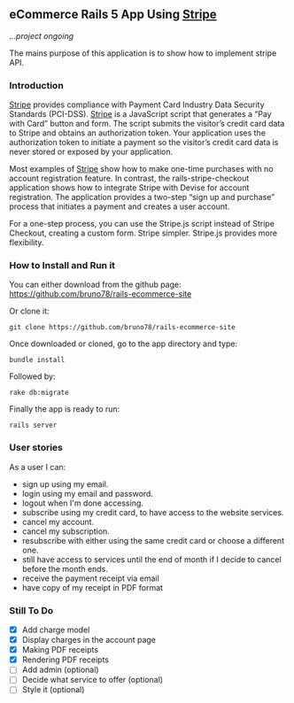 ## eCommerce Rails 5 App Using [Stripe](https://stripe.com)

_...project ongoing_

The mains purpose of this application is to show how to implement stripe API.

### Introduction

[Stripe](https://stripe.com) provides compliance with Payment Card Industry Data Security Standards (PCI-DSS). [Stripe](https://stripe.com) is a JavaScript script that generates a “Pay with Card” button and form. The script submits the visitor’s credit card data to Stripe and obtains an authorization token. Your application uses the authorization token to initiate a payment so the visitor’s credit card data is never stored or exposed by your application.

Most examples of [Stripe](https://stripe.com) show how to make one-time purchases with no account registration feature. In contrast, the rails-stripe-checkout application shows how to integrate Stripe with Devise for account registration. The application provides a two-step “sign up and purchase” process that initiates a payment and creates a user account.

For a one-step process, you can use the Stripe.js script instead of Stripe Checkout, creating a custom form. Stripe simpler. Stripe.js provides more flexibility.

### How to Install and Run it

You can either download from the github page: https://github.com/bruno78/rails-ecommerce-site

Or clone it:

```
git clone https://github.com/bruno78/rails-ecommerce-site
```

Once downloaded or cloned, go to the app directory and type:

```
bundle install
```

Followed by:

```
rake db:migrate
```

Finally the app is ready to run:

```
rails server
```

### User stories

As a user I can:

* sign up using my email.
* login using my email and password.
* logout when I'm done accessing.
* subscribe using my credit card, to have access to the website services.
* cancel my account.
* cancel my subscription.
* resubscribe with either using the same credit card or choose a different one.
* still have access to services until the end of month if I decide to cancel before the month ends.
* receive the payment receipt via email
* have copy of my receipt in PDF format

### Still To Do

- [x] Add charge model
- [x] Display charges in the account page
- [x] Making PDF receipts
- [x] Rendering PDF receipts
- [ ] Add admin (optional)
- [ ] Decide what service to offer (optional)
- [ ] Style it (optional)

